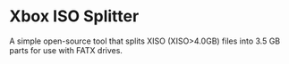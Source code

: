 # Xbox ISO Splitter

A simple open-source tool that splits XISO (XISO>4.0GB) files into 3.5 GB parts for use with FATX drives.